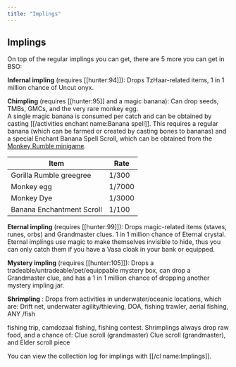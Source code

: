 ```yaml
---
title: "Implings"
---
```


## Implings

On top of the regular implings you can get, there are 5 more you can get in BSO:

**Infernal impling** (requires [[hunter:94]]): Drops TzHaar-related items, 1 in 1 million chance of Uncut onyx.

**Chimpling** (requires [[hunter:95]] and a magic banana): Can drop seeds, TMBs, GMCs, and the very rare monkey egg.  
A single magic banana is consumed per catch and can be obtained by casting [[/activities enchant name\:Banana spell]]. This requires a regular banana (which can be farmed or created by casting bones to bananas) and a special Enchant Banana Spell Scroll, which can be obtained from the [Monkey Rumble minigame](/minigames/mad-marimbos-monkey-rumble).

| Item                      | Rate   |
| ------------------------- | ------ |
| Gorilla Rumble greegree   | 1/300  |
| Monkey egg                | 1/7000 |
| Monkey Dye                | 1/3000 |
| Banana Enchantment Scroll | 1/100  |

**Eternal impling** (requires [[hunter:99]]): Drops magic-related items (staves, runes, orbs) and Grandmaster clues. 1 in 1 million chance of Eternal crystal. Eternal implings use magic to make themselves invisible to hide, thus you can only catch them if you have a Vasa cloak in your bank or equipped.

**Mystery impling** (requires [[hunter:105]]): Drops a tradeable/untradeable/pet/equippable mystery box, can drop a Grandmaster clue, and has a 1 in 1 million chance of dropping another mystery impling jar.

**Shrimpling** : Drops from activities in underwater/oceanic locations, which are: Drift net, underwater agility/thieving, DOA, fishing trawler, aerial fishing, ANY 
/fish

fishing trip, camdozaal fishing, fishing contest. Shrimplings always drop raw food, and a chance of: Clue scroll (grandmaster)
Clue scroll (grandmaster), and Elder scroll piece

You can view the collection log for implings with [[/cl name\:Implings]].
